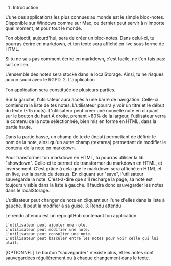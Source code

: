 1. Introduction

L'une des applications les plus connues au monde est le simple bloc-notes. Disponible sur Windows comme sur Mac, ce dernier peut servir à n'importe quel moment, et pour tout le monde.

Ton objectif, aujourd'hui, sera de créer un bloc-notes. Dans celui-ci, tu pourras écrire en markdown, et ton texte sera affiché en live sous forme de HTML.

Si tu ne sais pas comment écrire en markdown, c'est facile, ne t'en fais pas: suit ce lien.

L'ensemble des notes sera stocké dans le localStorage. Ainsi, tu ne risques aucun souci avec le RGPD. 2. L'application

Ton application sera constituée de plusieurs parties.

Sur la gauche, l'utilisateur aura accès à une barre de navigation. Celle-ci contiendra la liste de tes notes. L'utilisateur pourra y voir un titre et le début du texte (~15 mots). L'utilisateur peut créer une nouvelle note en cliquant sur le bouton du haut.À droite, prenant ~80% de la largeur, l'utilisateur verra le contenu de la note sélectionnée, bien mis en forme en HTML, dans la partie haute.

Dans la partie basse, un champ de texte (input) permettant de définir le nom de la note, ainsi qu'un autre champ (textarea) permettant de modifier le contenu de la note en markdown.

Pour transformer ton markdown en HTML, tu pourras utiliser la lib "showdown". Celle-ci te permet de transformer du markdown en HTML, et inversement. C'est grâce à cela que le markdown sera affiché en HTML et en live, sur la partie du dessus. En cliquant sur "save", l'utilisateur sauvegarde la note. C'est-à-dire que s'il recharge la page, sa note est toujours visible dans la liste à gauche. Il faudra donc sauvegarder les notes dans le localStorage.

L'utilisateur peut changer de note en cliquant sur l'une d'elles dans la liste à gauche. Il peut la modifier à sa guise. 3. Rendu attendu

Le rendu attendu est un repo gitHub contenant ton application.

    L'utilisateur peut ajouter une note.
    L'utilisateur peut modifier une note.
    L'utilisateur peut consulter une note.
    L'utilisateur peut basculer entre les notes pour voir celle qui lui plaît.

[OPTIONNEL] Le bouton "sauvegarder" n'existe plus, et les notes sont sauvegardées régulièrement ou à chaque changement dans le texte.
